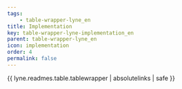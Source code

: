 ```yaml
---
tags: 
    - table-wrapper-lyne_en
title: Implementation
key: table-wrapper-lyne-implementation_en
parent: table-wrapper-lyne_en
icon: implementation
order: 4
permalink: false  
---
```

{{ lyne.readmes.table.tablewrapper | absolutelinks | safe }}


